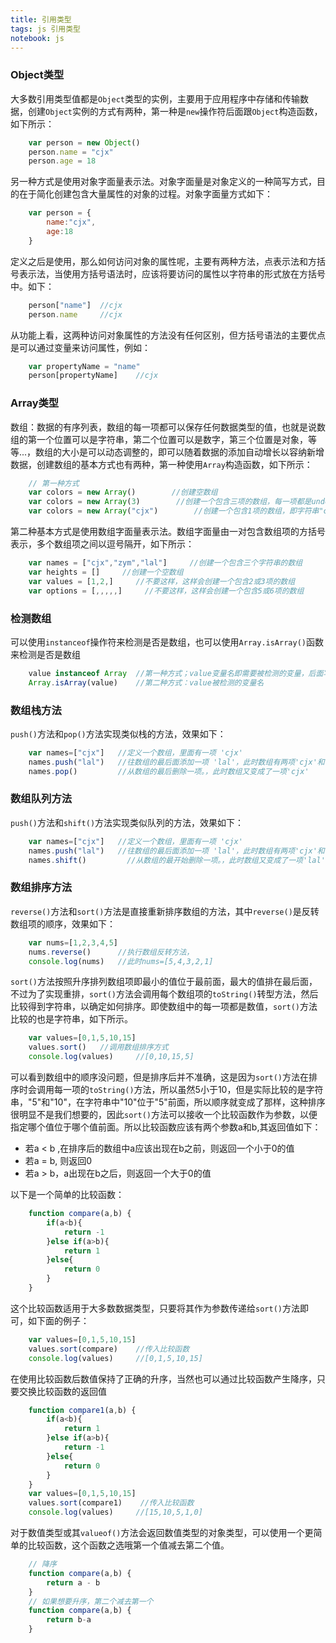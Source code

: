```yaml
---
title: 引用类型
tags: js 引用类型
notebook: js
---
```


### Object类型
  大多数引用类型值都是`Object`类型的实例，主要用于应用程序中存储和传输数据，创建`Object`实例的方式有两种，第一种是`new`操作符后面跟`Object`构造函数，如下所示： 
```javascript
    var person = new Object()
    person.name = "cjx"
    person.age = 18
```
另一种方式是使用对象字面量表示法。对象字面量是对象定义的一种简写方式，目的在于简化创建包含大量属性的对象的过程。对象字面量方式如下：
```javascript
    var person = {
        name:"cjx",
        age:18
    }
```
定义之后是使用，那么如何访问对象的属性呢，主要有两种方法，点表示法和方括号表示法，当使用方括号语法时，应该将要访问的属性以字符串的形式放在方括号中。如下：
```javascript
    person["name"]  //cjx
    person.name     //cjx
```
从功能上看，这两种访问对象属性的方法没有任何区别，但方括号语法的主要优点是可以通过变量来访问属性，例如：
```javascript
    var propertyName = "name"
    person[propertyName]    //cjx
```

### Array类型
数组：数据的有序列表，数组的每一项都可以保存任何数据类型的值，也就是说数组的第一个位置可以是字符串，第二个位置可以是数字，第三个位置是对象，等等...，数组的大小是可以动态调整的，即可以随着数据的添加自动增长以容纳新增数据，创建数组的基本方式也有两种，第一种使用`Array`构造函数，如下所示：      
```javascript
    // 第一种方式
    var colors = new Array()        //创建空数组
    var colors = new Array(3)        //创建一个包含三项的数组，每一项都是undefined
    var colors = new Array("cjx")        //创建一个包含1项的数组，即字符串"cjx"的数组
```
第二种基本方式是使用数组字面量表示法。数组字面量由一对包含数组项的方括号表示，多个数组项之间以逗号隔开，如下所示：      
```javascript
    var names = ["cjx","zym","lal"]     //创建一个包含三个字符串的数组
    var heights = []     //创建一个空数组
    var values = [1,2,]     //不要这样，这样会创建一个包含2或3项的数组
    var options = [,,,,,]     //不要这样，这样会创建一个包含5或6项的数组
```

### 检测数组
可以使用`instanceof`操作符来检测是否是数组，也可以使用`Array.isArray()`函数来检测是否是数组
```javascript
    value instanceof Array  //第一种方式；value变量名即需要被检测的变量，后面写法固定
    Array.isArray(value)    //第二种方式：value被检测的变量名
```

### 数组栈方法
`push()`方法和`pop()`方法实现类似栈的方法，效果如下：
```javascript
    var names=["cjx"]   //定义一个数组，里面有一项 'cjx'
    names.push("lal")   //往数组的最后面添加一项 'lal'，此时数组有两项'cjx'和'lal'
    names.pop()         //从数组的最后删除一项。，此时数组又变成了一项'cjx'
```
### 数组队列方法
`push()`方法和`shift()`方法实现类似队列的方法，效果如下：
```javascript
    var names=["cjx"]   //定义一个数组，里面有一项 'cjx'
    names.push("lal")   //往数组的最后面添加一项 'lal'，此时数组有两项'cjx'和'lal'
    names.shift()         //从数组的最开始删除一项。，此时数组又变成了一项'lal'
```

### 数组排序方法
`reverse()`方法和`sort()`方法是直接重新排序数组的方法，其中`reverse()`是反转数组项的顺序，效果如下：
```javascript
    var nums=[1,2,3,4,5]   
    nums.reverse()      //执行数组反转方法，
    console.log(nums)   //此时nums=[5,4,3,2,1]
```
`sort()`方法按照升序排列数组项即最小的值位于最前面，最大的值排在最后面，不过为了实现重排，`sort()`方法会调用每个数组项的`toString()`转型方法，然后比较得到字符串，以确定如何排序。即使数组中的每一项都是数值，`sort()`方法比较的也是字符串，如下所示。      
```javascript
    var values=[0,1,5,10,15]
    values.sort()   //调用数组排序方式
    console.log(values)     //[0,10,15,5]
```
可以看到数组中的顺序没问题，但是排序后并不准确，这是因为`sort()`方法在排序时会调用每一项的`toString()`方法，所以虽然5小于10，但是实际比较的是字符串，"5"和"10"，在字符串中"10"位于"5"前面，所以顺序就变成了那样，这种排序很明显不是我们想要的，因此`sort()`方法可以接收一个比较函数作为参数，以便指定哪个值位于哪个值前面。所以比较函数应该有两个参数a和b,其返回值如下：
  - 若a < b ,在排序后的数组中a应该出现在b之前，则返回一个小于0的值
  - 若a = b, 则返回0
  - 若a > b，a出现在b之后，则返回一个大于0的值      

以下是一个简单的比较函数：
```javascript
    function compare(a,b) {
        if(a<b){
            return -1
        }else if(a>b){
            return 1
        }else{
            return 0
        }
    }
```
这个比较函数适用于大多数数据类型，只要将其作为参数传递给`sort()`方法即可，如下面的例子：
```javascript
    var values=[0,1,5,10,15]
    values.sort(compare)    //传入比较函数
    console.log(values)     //[0,1,5,10,15]
```
在使用比较函数后数值保持了正确的升序，当然也可以通过比较函数产生降序，只要交换比较函数的返回值
```javascript
    function compare1(a,b) {
        if(a<b){
            return 1
        }else if(a>b){
            return -1
        }else{
            return 0
        }
    }
    var values=[0,1,5,10,15]
    values.sort(compare1)    //传入比较函数
    console.log(values)     //[15,10,5,1,0]
```
对于数值类型或其`valueof()`方法会返回数值类型的对象类型，可以使用一个更简单的比较函数，这个函数之选哦第一个值减去第二个值。
```javascript
    // 降序
    function compare(a,b) {  
        return a - b
    }
    // 如果想要升序，第二个减去第一个
    function compare(a,b) {  
        return b-a
    }
```


  

